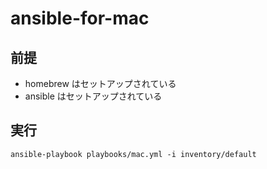 # ansible-for-mac

## 前提

- homebrew はセットアップされている
- ansible はセットアップされている

## 実行

```shell
ansible-playbook playbooks/mac.yml -i inventory/default
```
